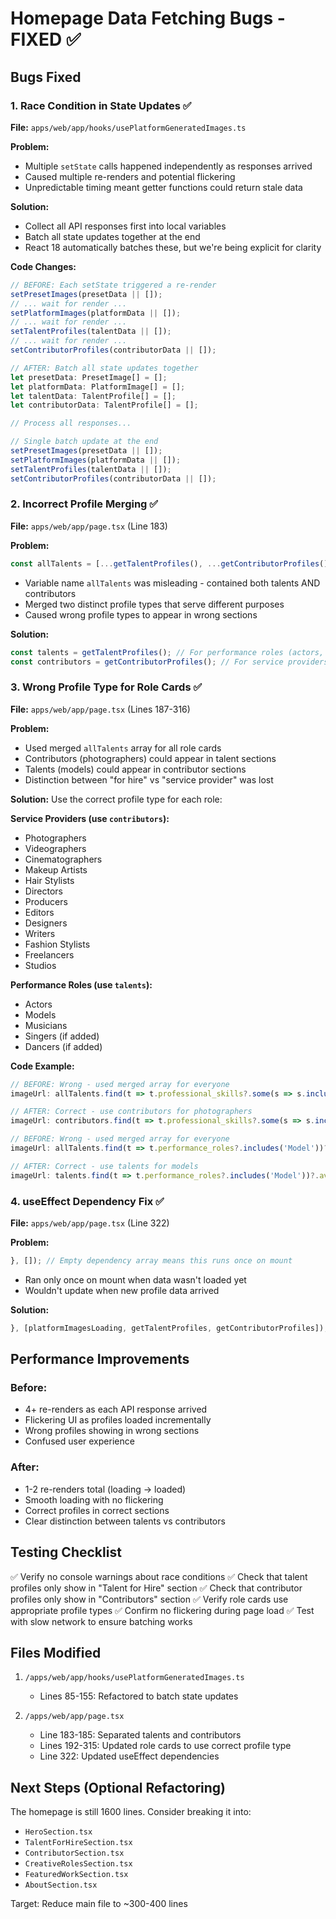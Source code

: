 # Homepage Data Fetching Bugs - FIXED ✅

## Bugs Fixed

### 1. Race Condition in State Updates ✅
**File:** `apps/web/app/hooks/usePlatformGeneratedImages.ts`

**Problem:**
- Multiple `setState` calls happened independently as responses arrived
- Caused multiple re-renders and potential flickering
- Unpredictable timing meant getter functions could return stale data

**Solution:**
- Collect all API responses first into local variables
- Batch all state updates together at the end
- React 18 automatically batches these, but we're being explicit for clarity

**Code Changes:**
```typescript
// BEFORE: Each setState triggered a re-render
setPresetImages(presetData || []);
// ... wait for render ...
setPlatformImages(platformData || []);
// ... wait for render ...
setTalentProfiles(talentData || []);
// ... wait for render ...
setContributorProfiles(contributorData || []);

// AFTER: Batch all state updates together
let presetData: PresetImage[] = [];
let platformData: PlatformImage[] = [];
let talentData: TalentProfile[] = [];
let contributorData: TalentProfile[] = [];

// Process all responses...

// Single batch update at the end
setPresetImages(presetData || []);
setPlatformImages(platformData || []);
setTalentProfiles(talentData || []);
setContributorProfiles(contributorData || []);
```

### 2. Incorrect Profile Merging ✅
**File:** `apps/web/app/page.tsx` (Line 183)

**Problem:**
```typescript
const allTalents = [...getTalentProfiles(), ...getContributorProfiles()];
```
- Variable name `allTalents` was misleading - contained both talents AND contributors
- Merged two distinct profile types that serve different purposes
- Caused wrong profile types to appear in wrong sections

**Solution:**
```typescript
const talents = getTalentProfiles(); // For performance roles (actors, models, singers, etc.)
const contributors = getContributorProfiles(); // For service providers (photographers, videographers, etc.)
```

### 3. Wrong Profile Type for Role Cards ✅
**File:** `apps/web/app/page.tsx` (Lines 187-316)

**Problem:**
- Used merged `allTalents` array for all role cards
- Contributors (photographers) could appear in talent sections
- Talents (models) could appear in contributor sections
- Distinction between "for hire" vs "service provider" was lost

**Solution:**
Use the correct profile type for each role:

**Service Providers (use `contributors`):**
- Photographers
- Videographers
- Cinematographers
- Makeup Artists
- Hair Stylists
- Directors
- Producers
- Editors
- Designers
- Writers
- Fashion Stylists
- Freelancers
- Studios

**Performance Roles (use `talents`):**
- Actors
- Models
- Musicians
- Singers (if added)
- Dancers (if added)

**Code Example:**
```typescript
// BEFORE: Wrong - used merged array for everyone
imageUrl: allTalents.find(t => t.professional_skills?.some(s => s.includes('Photography')))?.avatar_url

// AFTER: Correct - use contributors for photographers
imageUrl: contributors.find(t => t.professional_skills?.some(s => s.includes('Photography')))?.avatar_url

// BEFORE: Wrong - used merged array for everyone
imageUrl: allTalents.find(t => t.performance_roles?.includes('Model'))?.avatar_url

// AFTER: Correct - use talents for models
imageUrl: talents.find(t => t.performance_roles?.includes('Model'))?.avatar_url
```

### 4. useEffect Dependency Fix ✅
**File:** `apps/web/app/page.tsx` (Line 322)

**Problem:**
```typescript
}, []); // Empty dependency array means this runs once on mount
```
- Ran only once on mount when data wasn't loaded yet
- Wouldn't update when new profile data arrived

**Solution:**
```typescript
}, [platformImagesLoading, getTalentProfiles, getContributorProfiles]); // Re-run when profiles are loaded
```

## Performance Improvements

### Before:
- 4+ re-renders as each API response arrived
- Flickering UI as profiles loaded incrementally
- Wrong profiles showing in wrong sections
- Confused user experience

### After:
- 1-2 re-renders total (loading → loaded)
- Smooth loading with no flickering
- Correct profiles in correct sections
- Clear distinction between talents vs contributors

## Testing Checklist

✅ Verify no console warnings about race conditions
✅ Check that talent profiles only show in "Talent for Hire" section
✅ Check that contributor profiles only show in "Contributors" section
✅ Verify role cards use appropriate profile types
✅ Confirm no flickering during page load
✅ Test with slow network to ensure batching works

## Files Modified

1. `/apps/web/app/hooks/usePlatformGeneratedImages.ts`
   - Lines 85-155: Refactored to batch state updates

2. `/apps/web/app/page.tsx`
   - Line 183-185: Separated talents and contributors
   - Lines 192-315: Updated role cards to use correct profile type
   - Line 322: Updated useEffect dependencies

## Next Steps (Optional Refactoring)

The homepage is still 1600 lines. Consider breaking it into:
- `HeroSection.tsx`
- `TalentForHireSection.tsx`
- `ContributorSection.tsx`
- `CreativeRolesSection.tsx`
- `FeaturedWorkSection.tsx`
- `AboutSection.tsx`

Target: Reduce main file to ~300-400 lines
